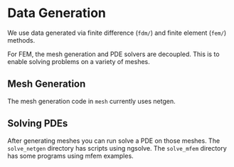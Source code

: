 # Data Generation

We use data generated via finite difference (`fdm/`) and finite element (`fem/`) methods.

For FEM, the mesh generation and PDE solvers are decoupled. This
is to enable solving problems on a variety of meshes.

## Mesh Generation

The mesh generation code in `mesh` currently uses netgen.

## Solving PDEs

After generating meshes you can run solve a PDE on those meshes.
The `solve_netgen` directory has scripts using ngsolve. The `solve_mfem`
directory has some programs using mfem examples.
